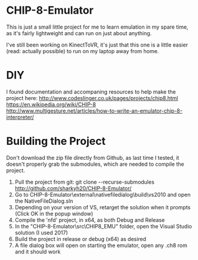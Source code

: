# CHIP-8-Emulator
This is just a small little project for me to learn emulation in my spare time, as it's fairly lightweight and can run on just about anything.

I've still been working on KinectToVR, it's just that this one is a little easier (read: actually possible) to run on my laptop away from home.

# DIY
I found documentation and accompaning resources to help make the project here:
http://www.codeslinger.co.uk/pages/projects/chip8.html
https://en.wikipedia.org/wiki/CHIP-8
http://www.multigesture.net/articles/how-to-write-an-emulator-chip-8-interpreter/

# Building the Project
Don't download the zip file directly from Github, as last time I tested, it doesn't properly grab the submodules, which are needed to compile the project.

1. Pull the project from git: git clone --recurse-submodules http://github.com/sharkyh20/CHIP-8-Emulator/
1. Go to CHIP-8-Emulator\external\nativefiledialog\build\vs2010 and open the NativeFileDialog.sln
1. Depending on your version of VS, retarget the solution when it prompts (Click OK in the popup window)
1. Compile the 'nfd' project, in x64, as both Debug and Release
1. In the "CHIP-8-Emulator\src\CHIP8_EMU" folder, open the Visual Studio solution (I used 2017)
1. Build the project in release or debug (x64) as desired
1. A file dialog box will open on starting the emulator, open any .ch8 rom and it should work
